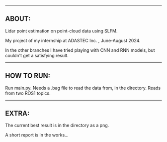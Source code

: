 -----------------------------
ABOUT:
----------------------------

Lidar point estimation on point-cloud data using SLFM.

My project of my internship at ADASTEC Inc. , June-August 2024.

In the other branches I have tried playing with CNN and RNN models, but couldn't get a satisfying result.

--------------------------------
HOW TO RUN:
-----------------------------
Run main.py. Needs a .bag file to read the data from, in the directory. Reads from two ROS1 topics. 



-------------------------
EXTRA:
-------------------------
The current best result is in the directory as a png.

A short report is in the works...
